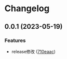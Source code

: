 # Changelog

## 0.0.1 (2023-05-19)


### Features

* release修改 ([710eaac](https://github.com/JayYuen666/JayYuen-react/commit/710eaacea0400c3a1695d4e19d0e094479303f8f))